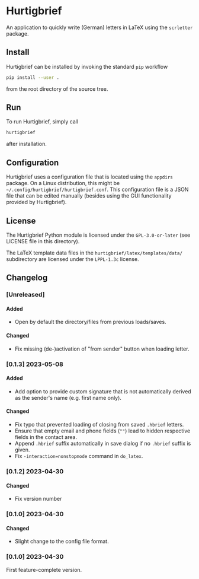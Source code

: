 # Hurtigbrief

An application to quickly write (German) letters in LaTeX using the `scrletter`
package.

## Install
Hurtigbrief can be installed by invoking the standard `pip` workflow
```bash
pip install --user .
```
from the root directory of the source tree.

## Run
To run Hurtigbrief, simply call
```bash
hurtigbrief
```
after installation.

## Configuration
Hurtigbrief uses a configuration file that is located using the `appdirs`
package. On a Linux distribution, this might be
`~/.config/hurtigbrief/hurtigbrief.conf`. This configuration file is a JSON
file that can be edited manually (besides using the GUI functionality provided
by Hurtigbrief).

## License
The Hurtigbrief Python module is licensed under the `GPL-3.0-or-later` (see
LICENSE file in this directory).

The LaTeX template data files in the `hurtigbrief/latex/templates/data/`
subdirectory are licensed under the `LPPL-1.3c` license.

## Changelog
### [Unreleased]
#### Added
- Open by default the directory/files from previous loads/saves.

#### Changed
- Fix missing (de-)activation of "from sender" button when loading letter.

### [0.1.3] 2023-05-08
#### Added
- Add option to provide custom signature that is not automatically derived
  as the sender's name (e.g. first name only).

#### Changed
- Fix typo that prevented loading of closing from saved `.hbrief` letters.
- Ensure that empty email and phone fields (`""`) lead to hidden respective
  fields in the contact area.
- Append `.hbrief` suffix automatically in save dialog if no `.hbrief` suffix
  is given.
- Fix `-interaction=nonstopmode` command in `do_latex`.

### [0.1.2] 2023-04-30
#### Changed
- Fix version number

### [0.1.0] 2023-04-30
#### Changed
- Slight change to the config file format.

### [0.1.0] 2023-04-30
First feature-complete version.
